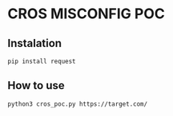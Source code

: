 # CROS MISCONFIG POC

## Instalation
```
pip install request
```
## How to use
```
python3 cros_poc.py https://target.com/
```
